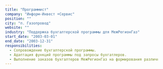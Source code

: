 ```yaml
---
title: "Программист"
company: "Информ-Инвест +Сервис"
position: ""
city: "п. Газопровод"
website: ""
industry: "Поддержка бухгалтерской программы для МежРегионГаз"
start_date: "2003-03-01"
end_date: "2003-12-31"
responsibilities:
  - Сопровождение бухгалтерской программы.
  - Адаптация функций программы под запросы бухгатлеров.
  - Выполнение заказов бухгалтеров МежРегионГаз на формирования различных отчётов и деклараций.
---
```

